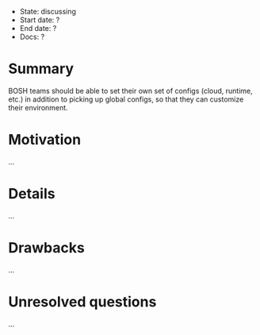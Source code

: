 - State: discussing
- Start date: ?
- End date: ?
- Docs: ?

# Summary

BOSH teams should be able to set their own set of configs (cloud, runtime, etc.) in addition to picking up global configs, so that they can customize their environment.

# Motivation

...

# Details

...

# Drawbacks

...

# Unresolved questions

...
